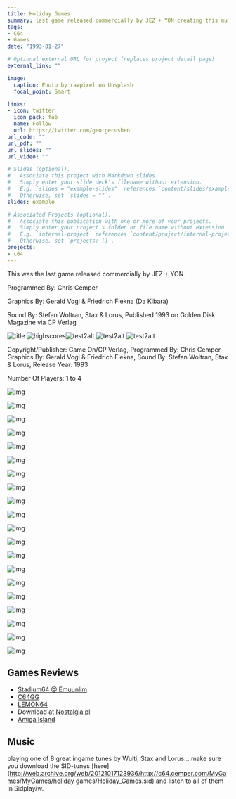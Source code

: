 ```yaml
---
title: Holiday Games
summary: last game released commercially by JEZ + YON creating this multi-discipline game took us a mere 6-8 weeks in the summer holidays. it was tough work with endless work hours but not so well paid for the effort... at least for those times..
tags:
- C64
- Games
date: "1993-01-27"

# Optional external URL for project (replaces project detail page).
external_link: ""

image:
  caption: Photo by rawpixel on Unsplash
  focal_point: Smart

links:
- icon: twitter
  icon_pack: fab
  name: Follow
  url: https://twitter.com/georgecushen
url_code: ""
url_pdf: ""
url_slides: ""
url_video: ""

# Slides (optional).
#   Associate this project with Markdown slides.
#   Simply enter your slide deck's filename without extension.
#   E.g. `slides = "example-slides"` references `content/slides/example-slides.md`.
#   Otherwise, set `slides = ""`.
slides: example

# Associated Projects (optional).
#   Associate this publication with one or more of your projects.
#   Simply enter your project's folder or file name without extension.
#   E.g. `internal-project` references `content/project/internal-project/index.md`.
#   Otherwise, set `projects: []`.
projects:
- c64
---
```






This was the last game released commercially by JEZ + YON

Programmed By: Chris Cemper

Graphics By: Gerald Vogl & Friedrich Flekna (Da Kibara)

Sound By: Stefan Woltran, Stax & Lorus, Published 1993 on Golden Disk Magazine via CP Verlag


![title](holidaygames1.gif) ![highscores](holidaygames-high.gif)![test2alt](holidaygames4.gif) ![test2alt](holidaygames14.gif) ![test2alt](holidaygames18.gif)

Copyright/Publisher: Game On/CP Verlag, Programmed By: Chris Cemper, Graphics By: Gerald Vogl & Friedrich Flekna, Sound By: Stefan Woltran, Stax & Lorus, Release Year: 1993

Number Of Players: 1 to 4

![img](holidaygames1.gif)

![img](holidaygames2.gif)

![img](holidaygames3.gif)

![img](holidaygames4.gif)

![img](holidaygames5.gif)

![img](holidaygames6.gif)

![img](holidaygames7.gif)

![img](holidaygames8.gif)

![img](holidaygames9.gif)

![img](holidaygames10.gif)

![img](holidaygames11.gif)

![img](holidaygames12.gif)

![img](holidaygames13.gif)

![img](holidaygames14.gif)

![img](holidaygames15.gif)

![img](holidaygames16.gif)

![img](holidaygames17.gif)

![img](holidaygames18.gif)

![img](holidaygames19.gif)

![img](holidaygames20.gif)






## Games Reviews

* [Stadium64 @ Emuunlim](http://web.archive.org/web/2004/http://s64.emuunlim.com/gameinfos/holidaygames/holidaygames.htm)
* [C64GG](http://web.archive.org/web/20121017123936/http://www.c64gg.com/H9.html)
* [LEMON64](http://web.archive.org/web/20121017123936/http://www.lemon64.com/?mainurl=http%3A//www.lemon64.com/games/details.php%3FID%3D1212)
* Download at [Nostalgia.pl](http://web.archive.org/web/20121017123936/http://www.nostalgia.pl/download/commodore64/games/h/holiday_games.zip)
* [Amiga Island](http://web.archive.org/web/20121017123936/http://www.server2-amiga-island.de/html/c64_h2.html)

## Music

playing one of 8 great ingame tunes by Wuiti, Stax and Lorus... make sure you download the SID-tunes [here](http://web.archive.org/web/20121017123936/http://c64.cemper.com/MyGames/MyGames/holiday games/Holiday_Games.sid) and listen to all of them in Sidplay/w.
